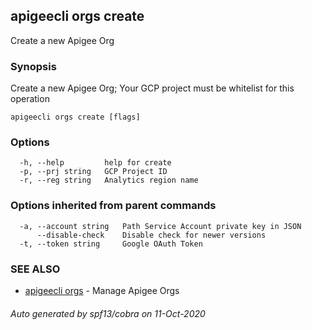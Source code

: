 ## apigeecli orgs create

Create a new Apigee Org

### Synopsis

Create a new Apigee Org; Your GCP project must be whitelist for this operation

```
apigeecli orgs create [flags]
```

### Options

```
  -h, --help         help for create
  -p, --prj string   GCP Project ID
  -r, --reg string   Analytics region name
```

### Options inherited from parent commands

```
  -a, --account string   Path Service Account private key in JSON
      --disable-check    Disable check for newer versions
  -t, --token string     Google OAuth Token
```

### SEE ALSO

* [apigeecli orgs](apigeecli_orgs.md)	 - Manage Apigee Orgs

###### Auto generated by spf13/cobra on 11-Oct-2020
